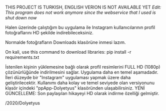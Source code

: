 THIS PROJECT IS TURKISH, ENGLISH VERION IS NOT AVAILABLE YET
*Edit: This program does not work anymore since the webservice that I used is shut down now*

Halen üzerinde çalıştığım bu uygulama ile Instagram kullanıcılarının profil fotoğraflarını HD şekilde indirebileceksiniz.

Normalde fotoğrafların Downloads klasörüne inmesi lazım.

On kali, use this command to download libraries:
pip install -r requirements.txt

İstenilen kişinin yüklemesine bağlı olarak profil resimlerini FULL HD (1080p) çözünürlüğünde indirilmesini sağlar.
Uygulama daha en temel aşamadadır. İleri düzeyde bir "Instagram" uygulaması yapmak üzere daha geliştirilecektir.
Kullanımı daha kolay ve temel seviyede olan versiyonunu klasör içindeki "ppApp-Dolyetyus" klasöründen ulaşabilirsiniz.
YENİ GÜNCELLEME: Son paylaşılan hikayeyi HD olarak indirme özelliği gelmiştir.

/2020/Dolyetyus
